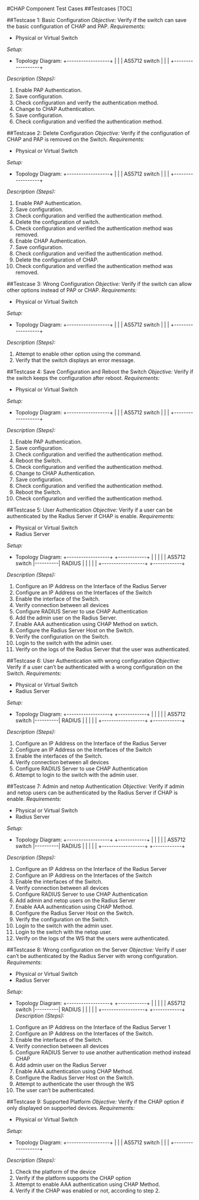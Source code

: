 #CHAP Component Test Cases
##Testcases
[TOC]

##Testcase 1: Basic Configuration
*Objective:* Verify if the switch can save the basic configuration of CHAP and PAP.
*Requirements:*
* Physical or Virtual Switch

*Setup:*
* Topology Diagram:
              +------------------+
              |                  |
              |  AS5712 switch   |
              |                  |
              +------------------+

*Description (Steps):*
1. Enable PAP Authentication.
2. Save configuration.
3. Check configuration and verify the authentication method.
4. Change to CHAP Authentication.
5. Save configuration.
6. Check configuration and verified the authentication method.

##Testcase 2: Delete Configuration
*Objective:* Verify if the configuration of CHAP and PAP is removed on the Switch.
*Requirements:*
* Physical or Virtual Switch

*Setup:*
* Topology Diagram:
              +------------------+
              |                  |
              |  AS5712 switch   |
              |                  |
              +------------------+

*Description (Steps):*
1. Enable PAP Authentication.
2. Save configuration.
3. Check configuration and verified the authentication method.
4. Delete the configuration of switch.
5. Check configuration and verified the authentication method was removed.
6. Enable CHAP Authentication.
7. Save configuration.
8. Check configuration and verified the authentication method.
9. Delete the configuration of CHAP.
10. Check configuration and verified the authentication method was removed.

##Testcase 3: Wrong Configuration
*Objective:* Verify if the switch can allow other options instead of PAP or CHAP.
*Requirements:*
* Physical or Virtual Switch

*Setup:*
* Topology Diagram:
              +------------------+
              |                  |
              |  AS5712 switch   |
              |                  |
              +------------------+

*Description (Steps):*
1. Attempt to enable other option using the command.
2. Verify that the switch displays an error message.

##Testcase 4: Save Configuration and Reboot the Switch
*Objective:* Verify if the switch keeps the configuration after reboot.
*Requirements:*
* Physical or Virtual Switch

*Setup:*
* Topology Diagram:
              +------------------+
              |                  |
              |  AS5712 switch   |
              |                  |
              +------------------+

*Description (Steps):*
1. Enable PAP Authentication.
2. Save configuration.
3. Check configuration and verified the authentication method.
4. Reboot the Switch.
5. Check configuration and verified the authentication method.
6. Change to CHAP Authentication.
7. Save configuration.
8. Check configuration and verified the authentication method.
9. Reboot the Switch.
10. Check configuration and verified the authentication method.


##Testcase 5: User Authentication
*Objective:* Verify if a user can be authenticated by the Radius Server if CHAP is enable.
*Requirements:*
* Physical or Virtual Switch
* Radius Server

*Setup:*
* Topology Diagram:
         +------------------+          +------------+
         |                  |          |            |
         |  AS5712 switch   |----------|   RADIUS   |
         |                  |          |            |
         +------------------+          +------------+

*Description (Steps):*
1. Configure an IP Address on the Interface of the Radius Server
2. Configure an IP Address on the Interfaces of the Switch
3. Enable the interface of the Switch.
4. Verify connection between all devices
5. Configure RADIUS Server to use CHAP Authentication
6. Add the admin user on the Radius Server.
8. Enable AAA authentication using CHAP Method on swtich.
9. Configure the Radius Server Host on the Switch.
10. Verify the configuration on the Switch.
11. Login to the switch with the admin user.
12. Verify on the logs of the Radius Server that the user was authenticated.


##Testcase 6: User Authentication with wrong configuration
*Objective:* Verify if a user can’t be authenticated with a wrong configuration on the Switch.
*Requirements:*
* Physical or Virtual Switch
* Radius Server

*Setup:*
* Topology Diagram:
         +------------------+          +------------+
         |                  |          |            |
         |  AS5712 switch   |----------|   RADIUS   |
         |                  |          |            |
         +------------------+          +------------+

*Description (Steps):*
1. Configure an IP Address on the Interface of the Radius Server
2. Configure an IP Address on the Interfaces of the Switch
3. Enable the interfaces of the Switch.
4. Verify connection between all devices
5. Configure RADIUS Server to use CHAP Authentication
6. Attempt to login to the switch with the admin user.

##Testcase 7: Admin and netop Authentication
*Objective:* Verify if admin and netop users can be authenticated by the Radius Server if CHAP is enable.
*Requirements:*
* Physical or Virtual Switch
* Radius Server

*Setup:*
* Topology Diagram:
         +------------------+          +------------+
         |                  |          |            |
         |  AS5712 switch   |----------|   RADIUS   |
         |                  |          |            |
         +------------------+          +------------+

*Description (Steps):*
1. Configure an IP Address on the Interface of the Radius Server
2. Configure an IP Address on the Interfaces of the Switch
3. Enable the interfaces of the Switch.
4. Verify connection between all devices
5. Configure RADIUS Server to use CHAP Authentication
6. Add admin and netop users on the Radius Server
7. Enable AAA authentication using CHAP Method.
8. Configure the Radius Server Host on the Switch.
9. Verify the configuration on the Switch.
10. Login to the switch with the admin user.
11. Login to the switch with the netop user.
12. Verify on the logs of the WS that the users were authenticated.

##Testcase 8: Wrong configuration on the Server
*Objective:* Verify if user can’t be authenticated by the Radius Server with wrong configuration.
*Requirements:*
* Physical or Virtual Switch
* Radius Server

*Setup:*
* Topology Diagram:
         +------------------+          +------------+
         |                  |          |            |
         |  AS5712 switch   |----------|   RADIUS   |
         |                  |          |            |
         +------------------+          +------------+
*Description (Steps):*
1. Configure an IP Address on the Interface of the Radius Server 1
2. Configure an IP Address on the Interfaces of the Switch.
3. Enable the interfaces of the Switch.
4. Verify connection between all devices
5. Configure RADIUS Server to use another authentication method instead CHAP
6. Add admin user on the Radius Server
7. Enable AAA authentication using CHAP Method.
8. Configure the Radius Server Host on the Switch.
9. Attempt to authenticate the user through the WS
10. The user can’t be authenticated.

##Testcase 9: Supported Platform
*Objective:* Verify if the CHAP option if only displayed on supported devices.
*Requirements:*
* Physical or Virtual Switch

*Setup:*
* Topology Diagram:
              +------------------+
              |                  |
              |  AS5712 switch   |
              |                  |
              +------------------+

*Description (Steps):*
1. Check the platform of the device
2. Verify if the platform supports the CHAP option
3. Attempt to enable AAA authentication using CHAP Method.
4. Verify if the CHAP was enabled or not, according to step 2.
